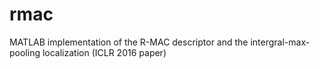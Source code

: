 # rmac
MATLAB implementation of the R-MAC descriptor and the intergral-max-pooling localization (ICLR 2016 paper)
